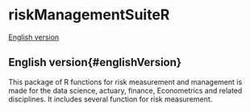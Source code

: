 # riskManagementSuiteR
[English version](#englishVersion)

## English version{#englishVersion}
This package of R functions for risk measurement and management is made for the data science, actuary, finance, Econometrics and related disciplines. It includes several function for risk measurement.
